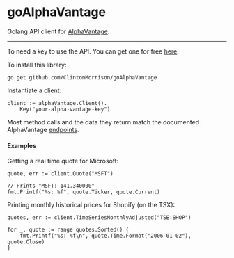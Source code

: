 # goAlphaVantage
Golang API client for [AlphaVantage](https://www.alphavantage.co/documentation/).

---

To need a key to use the API. You can get one for free [here](https://www.alphavantage.co/support/#api-key).

To install this library:
```
go get github.com/ClintonMorrison/goAlphaVantage
```

Instantiate a client:
```
client := alphaVantage.Client().
    Key("your-alpha-vantage-key")
```

Most method calls and the data they return match the documented AlphaVantage [endpoints](https://www.alphavantage.co/documentation/).

#### Examples

Getting a real time quote for Microsoft:
```
quote, err := client.Quote("MSFT")

// Prints "MSFT: 141.340000"
fmt.Printf("%s: %f", quote.Ticker, quote.Current) 
```

Printing monthly historical prices for Shopify (on the TSX):
```
quotes, err := client.TimeSeriesMonthlyAdjusted("TSE:SHOP")

for _, quote := range quotes.Sorted() {
    fmt.Printf("%s: %f\n", quote.Time.Format("2006-01-02"), quote.Close)
}
```

